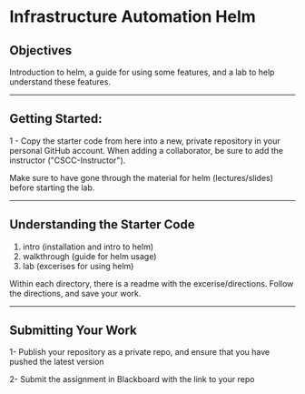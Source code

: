 # Infrastructure Automation Helm


## Objectives

Introduction to helm, a guide for using some features, and a lab to help understand these features.


---
## Getting Started:

1 - Copy the starter code from here into a new, private repository in your personal GitHub account. When adding a collaborator, be sure to add the instructor ("CSCC-Instructor").

Make sure to have gone through the material for helm (lectures/slides) before starting the lab.

---

## Understanding the Starter Code

1. intro (installation and intro to helm)
2. walkthrough (guide for helm usage)
3. lab (excerises for using helm)


Within each directory, there is a readme with the excerise/directions. Follow the directions, and save your work.


---


## Submitting Your Work

1-  Publish your repository as a private repo, and ensure that you have pushed the latest version

2-  Submit the assignment in Blackboard with the link to your repo
